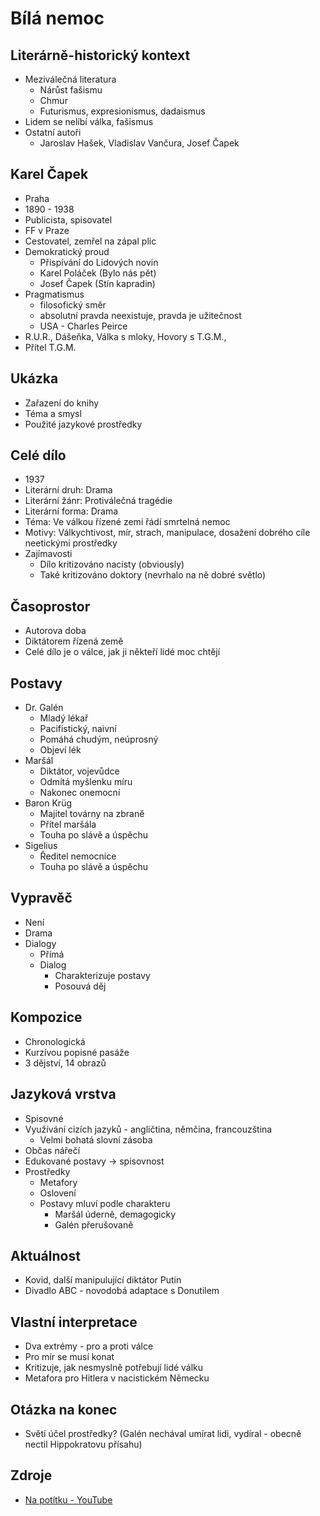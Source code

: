 # Bílá nemoc

## Literárně-historický kontext
- Meziválečná literatura
    - Nárůst fašismu
    - Chmur
    - Futurismus, expresionismus, dadaismus
- Lidem se nelíbí válka, fašismus
- Ostatní autoři
    - Jaroslav Hašek, Vladislav Vančura, Josef Čapek

## Karel Čapek
- Praha
- 1890 - 1938
- Publicista, spisovatel
- FF v Praze
- Cestovatel, zemřel na zápal plic
- Demokratický proud
    - Přispívání do Lidových novin
    - Karel Poláček (Bylo nás pět)
    - Josef Čapek (Stín kapradin)
- Pragmatismus
    - filosofický směr
    - absolutní pravda neexistuje, pravda je užitečnost
    - USA - Charles Peirce
- R.U.R., Dášeňka, Válka s mloky, Hovory s T.G.M., 
- Přítel T.G.M.

## Ukázka
- Zařazení do knihy
- Téma a smysl
- Použité jazykové prostředky

## Celé dílo
- 1937
- Literární druh: Drama
- Literární žánr: Protiválečná tragédie
- Literární forma: Drama
- Téma: Ve válkou řízené zemi řádí smrtelná nemoc
- Motivy: Válkychtivost, mír, strach, manipulace, dosažení dobrého cíle neetickými prostředky
- Zajímavosti
    - Dílo kritizováno nacisty (obviously)
    - Také kritizováno doktory (nevrhalo na ně dobré světlo)

## Časoprostor
- Autorova doba
- Diktátorem řízená země
- Celé dílo je o válce, jak ji někteří lidé moc chtějí

## Postavy
- Dr. Galén
    - Mladý lékař
    - Pacifistický, naivní
    - Pomáhá chudým, neúprosný
    - Objeví lék
- Maršál
    - Diktátor, vojevůdce
    - Odmítá myšlenku míru
    - Nakonec onemocní
- Baron Krüg
    - Majitel továrny na zbraně
    - Přítel maršála
    - Touha po slávě a úspěchu
- Sigelius
    - Ředitel nemocnice
    - Touha po slávě a úspěchu

## Vypravěč
- Není
- Drama
- Dialogy
    - Přímá
    - Dialog
        - Charakterizuje postavy
        - Posouvá děj

## Kompozice
- Chronologická
- Kurzívou popisné pasáže
- 3 dějství, 14 obrazů

## Jazyková vrstva
- Spisovné
- Využívání cizích jazyků - angličtina, němčina, francouzština
    - Velmi bohatá slovní zásoba
- Občas nářečí
- Edukované postavy -> spisovnost
- Prostředky
    - Metafory
    - Oslovení
    - Postavy mluví podle charakteru
        - Maršál úderně, demagogicky
        - Galén přerušovaně

## Aktuálnost
- Kovid, další manipulující diktátor Putin
- Divadlo ABC - novodobá adaptace s Donutilem

## Vlastní interpretace
- Dva extrémy - pro a proti válce
- Pro mír se musí konat
- Kritizuje, jak nesmyslně potřebují lidé válku
- Metafora pro Hitlera v nacistickém Německu

## Otázka na konec
- Světí účel prostředky? (Galén nechával umírat lidi, vydíral - obecně nectil Hippokratovu přísahu)

## Zdroje
- [Na potítku - YouTube](https://www.youtube.com/watch?v=y9gwXi-tPpI)